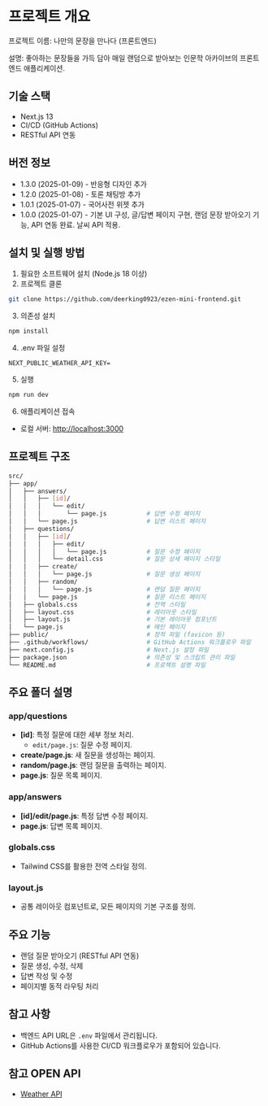 # 프로젝트 개요

프로젝트 이름: 나만의 문장을 만나다 (프론트엔드)

설명: 좋아하는 문장들을 가득 담아 매일 랜덤으로 받아보는 인문학 아카이브의 프론트엔드 애플리케이션.

## 기술 스택

- Next.js 13
- CI/CD (GitHub Actions)
- RESTful API 연동

## 버전 정보

- 1.3.0 (2025-01-09) - 반응형 디자인 추가
- 1.2.0 (2025-01-08) - 토론 채팅방 추가
- 1.0.1 (2025-01-07) - 국어사전 위젯 추가
- 1.0.0 (2025-01-07) - 기본 UI 구성, 글/답변 페이지 구현, 랜덤 문장 받아오기 기능, API 연동 완료. 날씨 API 적용.

## 설치 및 실행 방법

1. 필요한 소프트웨어 설치 (Node.js 18 이상)
2. 프로젝트 클론

```bash
git clone https://github.com/deerking0923/ezen-mini-frontend.git
```

3. 의존성 설치

```bash
npm install
```

4. .env 파일 설정

```
NEXT_PUBLIC_WEATHER_API_KEY=
```

5. 실행

```bash
npm run dev

```

6. 애플리케이션 접속
- 로컬 서버: [http://localhost:3000](http://localhost:3000/)


## 프로젝트 구조

```bash
src/
├── app/
│   ├── answers/
│   │   ├── [id]/
│   │   │   └── edit/
│   │   │       └── page.js           # 답변 수정 페이지
│   │   └── page.js                   # 답변 리스트 페이지
│   ├── questions/
│   │   ├── [id]/
│   │   │   ├── edit/
│   │   │   │   └── page.js           # 질문 수정 페이지
│   │   │   └── detail.css            # 질문 상세 페이지 스타일
│   │   ├── create/
│   │   │   └── page.js               # 질문 생성 페이지
│   │   ├── random/
│   │   │   └── page.js               # 랜덤 질문 페이지
│   │   └── page.js                   # 질문 리스트 페이지
│   ├── globals.css                   # 전역 스타일
│   ├── layout.css                    # 레이아웃 스타일
│   ├── layout.js                     # 기본 레이아웃 컴포넌트
│   └── page.js                       # 메인 페이지
├── public/                           # 정적 파일 (favicon 등)
├── .github/workflows/                # GitHub Actions 워크플로우 파일
├── next.config.js                    # Next.js 설정 파일
├── package.json                      # 의존성 및 스크립트 관리 파일                      
└── README.md                         # 프로젝트 설명 파일

```

## 주요 폴더 설명

### **app/questions**

- **[id]**: 특정 질문에 대한 세부 정보 처리.
    - `edit/page.js`: 질문 수정 페이지.
- **create/page.js**: 새 질문을 생성하는 페이지.
- **random/page.js**: 랜덤 질문을 출력하는 페이지.
- **page.js**: 질문 목록 페이지.

### **app/answers**

- **[id]/edit/page.js**: 특정 답변 수정 페이지.
- **page.js**: 답변 목록 페이지.

### **globals.css**

- Tailwind CSS를 활용한 전역 스타일 정의.

### **layout.js**

- 공통 레이아웃 컴포넌트로, 모든 페이지의 기본 구조를 정의.

## 주요 기능

- 랜덤 질문 받아오기 (RESTful API 연동)
- 질문 생성, 수정, 삭제
- 답변 작성 및 수정
- 페이지별 동적 라우팅 처리

## 참고 사항

- 백엔드 API URL은 `.env` 파일에서 관리됩니다.
- GitHub Actions를 사용한 CI/CD 워크플로우가 포함되어 있습니다.

## 참고 OPEN API

- [Weather API](https://www.weatherapi.com/)